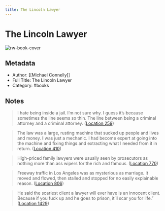 ```yaml
---
title: The Lincoln Lawyer
---
```

# The Lincoln Lawyer

![rw-book-cover](https://images-na.ssl-images-amazon.com/images/I/51zPB2F6drL._SL200_.jpg)

## Metadata
- Author: [[Michael Connelly]]
- Full Title: The Lincoln Lawyer
- Category: #books

## Notes
> I hate being inside a jail. I’m not sure why. I guess it’s because sometimes the line seems so thin. The line between being a criminal attorney and a criminal attorney. ([Location 259](https://readwise.io/to_kindle?action=open&asin=B00374720W&location=259))

> The law was a large, rusting machine that sucked up people and lives and money. I was just a mechanic. I had become expert at going into the machine and fixing things and extracting what I needed from it in return. ([Location 410](https://readwise.io/to_kindle?action=open&asin=B00374720W&location=410))

> High-priced family lawyers were usually seen by prosecutors as nothing more than ass wipers for the rich and famous. ([Location 770](https://readwise.io/to_kindle?action=open&asin=B00374720W&location=770))

> Freeway traffic in Los Angeles was as mysterious as marriage. It moved and flowed, then stalled and stopped for no easily explainable reason. ([Location 806](https://readwise.io/to_kindle?action=open&asin=B00374720W&location=806))

> He said the scariest client a lawyer will ever have is an innocent client. Because if you fuck up and he goes to prison, it’ll scar you for life.” ([Location 1429](https://readwise.io/to_kindle?action=open&asin=B00374720W&location=1429))


